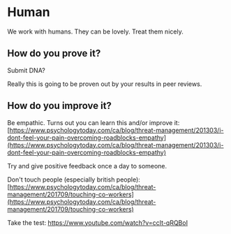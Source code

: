 # Human

We work with humans.  They can be lovely.  Treat them nicely.

## How do you prove it?

Submit DNA?

Really this is going to be proven out by your results in peer reviews.

## How do you improve it?

Be empathic.  Turns out you can learn this and/or improve it: [https://www.psychologytoday.com/ca/blog/threat-management/201303/i-dont-feel-your-pain-overcoming-roadblocks-empathy](https://www.psychologytoday.com/ca/blog/threat-management/201303/i-dont-feel-your-pain-overcoming-roadblocks-empathy)

Try and give positive feedback once a day to someone.

Don't touch people (especially british people): [https://www.psychologytoday.com/ca/blog/threat-management/201709/touching-co-workers](https://www.psychologytoday.com/ca/blog/threat-management/201709/touching-co-workers)

Take the test:
https://www.youtube.com/watch?v=ccIt-qRQBoI

